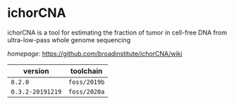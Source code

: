 # ichorCNA

ichorCNA is a tool for estimating the fraction of tumor in cell-free DNA from ultra-low-pass whole genome sequencing

*homepage*: <https://github.com/broadinstitute/ichorCNA/wiki>

version | toolchain
--------|----------
``0.2.0`` | ``foss/2019b``
``0.3.2-20191219`` | ``foss/2020a``

